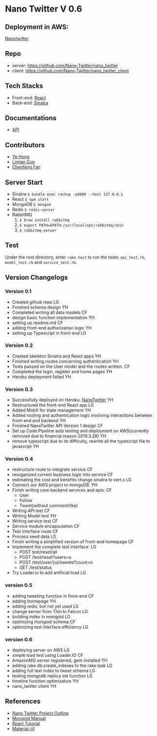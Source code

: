 # Nano Twitter V 0.6

## Deployment in AWS:

[Nanotwitter](http://18.219.120.204:3000/)

## Repo
* server: https://github.com/Nano-Twitter/nano_twitter
* client: https://github.com/Nano-Twitter/nano_twitter_client

## Tech Stacks
* Front-end: [React](https://reactjs.org/)
* Back-end: [Sinatra](http://sinatrarb.com/)

## Documentations
* [API](https://github.com/Nano-Twitter/nano_twitter/blob/master/doc/api.md)

## Contributors
* [Ye Hong](mailto:yehong@brandeis.edu)
* [Limian Guo](mailto:limianguo@brandeis.edu)
* [Chenfeng Fan](mailto:fanc@brandeis.edu)

## Server Start
* Sinatra  ```$ bundle exec rackup -p8000 --host 127.0.0.1```
* React ```$ npm start```
* MongoDB ```$ mongod```
* Redis ```$ redis-server```
* RabbitMQ
  1. ```$ brew install rabbitmq``` 
  2. ```$ export PATH=$PATH:/usr/local/opt/rabbitmq/sbin``` 
  3. ```$ rabbitmq-server```

## Test
Under the root directory, enter `rake test` to run the tests: `api_test.rb`, `model_test.rb` and `service_test.rb`.

## Version Changelogs

### Version 0.1
* Created github repo  LG
* Finished schema design YH
* Completed writing all data models  CF
* design basic function implementation YH
* setting up readme.md CF
* adding front-end authorization logic YH
* setting up Typescript in front-end LG

### Version 0.2
* Created skeleton Sinatra and React apps  YH
* Finished writing routes concerning authentication YH
* Tests passed on the User model and the routes written. CF
* Completed the login, register and home pages YH
* Heroku deployment failed YH

### Version 0.3
* Successfully deployed on Heroku: [NanoTwitter](https://nano-twitter-2019.herokuapp.com/) YH
* Restructured the front-end React app LG
* Added MobX for state management YH
* Added routing and authentication logic involving interactions between front-end and backend YH
* Finished NanoTwitter API Version 1 design CF
* Set up Code Pipeline auto testing and deployment on AWS(currently removed due to financial reason 2019.3.28)
YH
* remove typescript due to its difficulty, rewrite all the typescript file to javascript YH

### Version 0.4 
* restructure route to integrate service CF
* reorganized current business logic into service CF
* estimating the cost and benefits change sinatra to vert.x LG
* Connect our AWS project to mongoDB. YH
* Finish writing core backend services and apis:  CF
  - User
  - Follow
  - Tweet(without comment/like)
* Writing API test CF
* Writing Model test YH
* Writing service test CF
* Service module encapsulation CF
* Test interface route CF
* Process seed data LG
* Finish writing a simplified version of front-end homepage CF
* Implement the complete test interface: LG
  - POST test/reset/all
  - POST /test/reset?users=u
  - POST /test/user/{u}/tweets?count=n
  - GET /test/status
* Try Loader.io to add artificial load LG

### version 0.5
* adding tweeting function in front-end CF
* adding homepage YH
* adding redis, but not yet used LG
* change server from Thin to Falcon LG
* building index in mongoid LG
* optimizing mongoid schema CF
* optimizing test interface efficiency LG

### version 0.6
* deploying server on AWS LG
* simple load test using Loader.IO CF
* AmazonMQ server registered, gem installed YH
* adding rake db:create_indexes to the rake task LG
* adding full text index to tweet schema LG
* testing mongodb replica set function LG
* timeline function optimization YH
* nano_twitter client YH

## References
* [Nano Twitter Project Outline](http://cosi105b.s3-website-us-west-2.amazonaws.com/content/topics/nt/nt_outline.md/) 
* [Mongoid Manual](https://docs.mongodb.com/mongoid/current/)
* [React Tutorial](https://reactjs.org/tutorial/tutorial.html)
* [Material-UI](https://material-ui.com/getting-started/installation/)